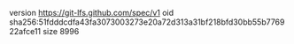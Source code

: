 version https://git-lfs.github.com/spec/v1
oid sha256:51fdddcdfa43fa3073003273e20a72d313a31bf218bfd30bb55b776922afce11
size 8996
